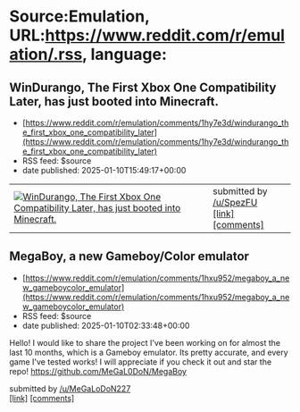 # Source:Emulation, URL:https://www.reddit.com/r/emulation/.rss, language:

## WinDurango, The First Xbox One Compatibility Later, has just booted into Minecraft.
 - [https://www.reddit.com/r/emulation/comments/1hy7e3d/windurango_the_first_xbox_one_compatibility_later](https://www.reddit.com/r/emulation/comments/1hy7e3d/windurango_the_first_xbox_one_compatibility_later)
 - RSS feed: $source
 - date published: 2025-01-10T15:49:17+00:00

<table> <tr><td> <a href="https://www.reddit.com/r/emulation/comments/1hy7e3d/windurango_the_first_xbox_one_compatibility_later/"> <img src="https://preview.redd.it/o5i5ibzut6ce1.png?width=640&amp;crop=smart&amp;auto=webp&amp;s=76ed5c19e0c0ad418058e65f03607e1cd9dea13f" alt="WinDurango, The First Xbox One Compatibility Later, has just booted into Minecraft." title="WinDurango, The First Xbox One Compatibility Later, has just booted into Minecraft." /> </a> </td><td> &#32; submitted by &#32; <a href="https://www.reddit.com/user/SpezFU"> /u/SpezFU </a> <br/> <span><a href="https://i.redd.it/o5i5ibzut6ce1.png">[link]</a></span> &#32; <span><a href="https://www.reddit.com/r/emulation/comments/1hy7e3d/windurango_the_first_xbox_one_compatibility_later/">[comments]</a></span> </td></tr></table>

## MegaBoy, a new Gameboy/Color emulator
 - [https://www.reddit.com/r/emulation/comments/1hxu952/megaboy_a_new_gameboycolor_emulator](https://www.reddit.com/r/emulation/comments/1hxu952/megaboy_a_new_gameboycolor_emulator)
 - RSS feed: $source
 - date published: 2025-01-10T02:33:48+00:00

<!-- SC_OFF --><div class="md"><p>Hello! I would like to share the project I&#39;ve been working on for almost the last 10 months, which is a Gameboy emulator. Its pretty accurate, and every game I&#39;ve tested works! I will appreciate if you check it out and star the repo! <a href="https://github.com/MeGaL0DoN/MegaBoy">https://github.com/MeGaL0DoN/MegaBoy</a></p> </div><!-- SC_ON --> &#32; submitted by &#32; <a href="https://www.reddit.com/user/MeGaLoDoN227"> /u/MeGaLoDoN227 </a> <br/> <span><a href="https://www.reddit.com/r/emulation/comments/1hxu952/megaboy_a_new_gameboycolor_emulator/">[link]</a></span> &#32; <span><a href="https://www.reddit.com/r/emulation/comments/1hxu952/megaboy_a_new_gameboycolor_emulator/">[comments]</a></span>

